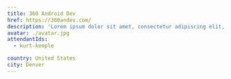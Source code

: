 ```yaml
---
title: 360 Android Dev
href: https://360andev.com/
description: 'Lorem ipsum dolor sit amet, consectetur adipiscing elit, sed do eiusmod tempor incididunt ut labore et dolore magna aliqua. Ut enim ad minim veniam, quis nostrud exercitation ullamco laboris nisi ut aliquip ex ea commodo consequat.'
avatar: ./avatar.jpg
attendantIds:
  - kurt-kemple

country: United States
city: Denver
---
```


